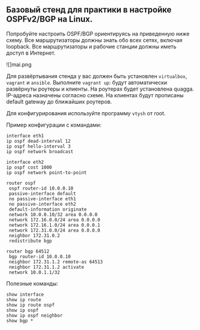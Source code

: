 ## Базовый стенд для практики в настройке OSPFv2/BGP на Linux.

Попробуйте настроить OSPF/BGP ориентируясь на приведенную ниже схему.
Все маршрутизаторы должны знать обо всех сетях, включая loopback.
Все маршрутизаторы и рабочие станции должны иметь доступ в Интернет.

![]mai.png

Для развёртывания стенда у вас должен быть установлен ```virtualbox```, ```vagrant``` и ```ansible```.
Выполните ```vagrant up```: будут автоматически развёрнуты роутеры и клиенты. На роутерах будет установлена quagga. IP-адреса назначены согласно схеме. На клиентах будут прописаны default gateway до ближайших роутеров.

Для конфигурирования используйте программу ```vtysh``` от root.

Пример конфигурации с командами:

```
interface eth1 
ip ospf dead-interval 12
ip ospf hello-interval 3
ip ospf network broadcast

interface eth2
ip ospf cost 1000
ip ospf network point-to-point 

router ospf
 ospf router-id 10.0.0.10
 passive-interface default
 no passive-interface eth1
 no passive-interface eth2
 default-information originate
 network 10.0.0.10/32 area 0.0.0.0
 network 172.16.0.0/24 area 0.0.0.0
 network 172.16.1.0/24 area 0.0.0.1
 network 172.31.0.0/24 area 0.0.0.0
 neighbor 172.31.0.2
 redistribute bgp

router bgp 64512
 bgp router-id 10.0.0.10
 neighbor 172.31.1.2 remote-as 64513
 neighbor 172.31.1.2 activate
 network 10.0.1.1/32
```

Полезные команды:
```
show interface
show ip route
show ip route ospf
show ip ospf
show ip ospf neighbor
show bgp *
```

